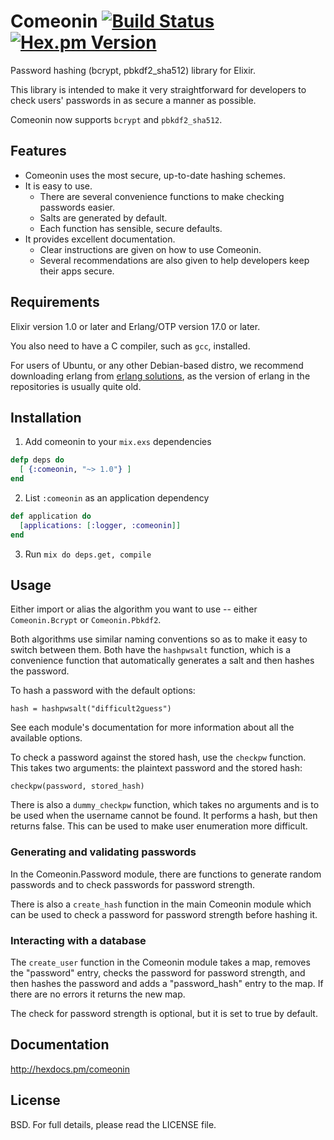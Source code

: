 # Comeonin [![Build Status](https://travis-ci.org/elixircnx/comeonin.svg?branch=master "Build Status")](https://travis-ci.org/elixircnx/comeonin) [![Hex.pm Version](http://img.shields.io/hexpm/v/comeonin.svg)](https://hex.pm/packages/comeonin)

Password hashing (bcrypt, pbkdf2_sha512) library for Elixir.

This library is intended to make it very straightforward for developers
to check users' passwords in as secure a manner as possible.

Comeonin now supports `bcrypt` and `pbkdf2_sha512`.

## Features

* Comeonin uses the most secure, up-to-date hashing schemes.
* It is easy to use.
    * There are several convenience functions to make checking passwords easier.
    * Salts are generated by default.
    * Each function has sensible, secure defaults.
* It provides excellent documentation.
    * Clear instructions are given on how to use Comeonin.
    * Several recommendations are also given to help developers keep their apps secure.

## Requirements

Elixir version 1.0 or later and Erlang/OTP version 17.0 or later.

You also need to have a C compiler, such as `gcc`, installed.

For users of Ubuntu, or any other Debian-based distro, we recommend downloading
erlang from [erlang solutions](https://www.erlang-solutions.com/downloads/download-erlang-otp),
as the version of erlang in the repositories is usually quite old.

## Installation

1. Add comeonin to your `mix.exs` dependencies

  ```elixir
  defp deps do
    [ {:comeonin, "~> 1.0"} ]
  end
  ```

2. List `:comeonin` as an application dependency

  ```elixir
  def application do
    [applications: [:logger, :comeonin]]
  end
  ```

3. Run `mix do deps.get, compile`

## Usage

Either import or alias the algorithm you want to use -- either `Comeonin.Bcrypt`
or `Comeonin.Pbkdf2`.

Both algorithms use similar naming conventions so as to make it easy to switch
between them. Both have the `hashpwsalt` function, which is a convenience
function that automatically generates a salt and then hashes the password.

To hash a password with the default options:

    hash = hashpwsalt("difficult2guess")

See each module's documentation for more information about
all the available options.

To check a password against the stored hash, use the `checkpw`
function. This takes two arguments: the plaintext password and
the stored hash:

    checkpw(password, stored_hash)

There is also a `dummy_checkpw` function, which takes no arguments
and is to be used when the username cannot be found. It performs a hash,
but then returns false. This can be used to make user enumeration more
difficult.

### Generating and validating passwords

In the Comeonin.Password module, there are functions to generate random
passwords and to check passwords for password strength.

There is also a `create_hash` function in the main Comeonin module which
can be used to check a password for password strength before hashing it.

### Interacting with a database

The `create_user` function in the Comeonin module takes a map, removes the
"password" entry, checks the password for password strength, and then
hashes the password and adds a "password_hash" entry to the map. If there
are no errors it returns the new map.

The check for password strength is optional, but it is set to true by default.

## Documentation

http://hexdocs.pm/comeonin

## License

BSD. For full details, please read the LICENSE file.
